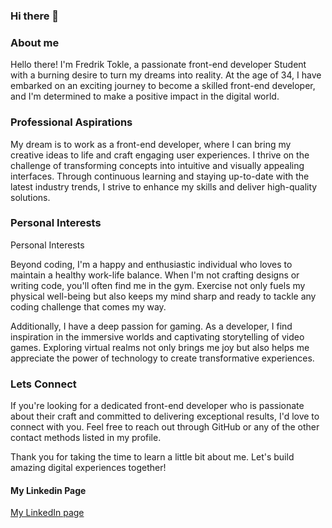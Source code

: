 ### Hi there 👋

### About me

Hello there! I'm Fredrik Tokle, a passionate front-end developer Student with a burning desire to turn my dreams into reality. At the age of 34, I have embarked on an exciting journey to become a skilled front-end developer, and I'm determined to make a positive impact in the digital world.

### Professional Aspirations

My dream is to work as a front-end developer, where I can bring my creative ideas to life and craft engaging user experiences. I thrive on the challenge of transforming  concepts into intuitive and visually appealing interfaces. Through continuous learning and staying up-to-date with the latest industry trends, I strive to enhance my skills and deliver high-quality solutions.

### Personal Interests

Personal Interests

Beyond coding, I'm a happy and enthusiastic individual who loves to maintain a healthy work-life balance. When I'm not crafting  designs or writing code, you'll often find me in the gym. Exercise not only fuels my physical well-being but also keeps my mind sharp and ready to tackle any coding challenge that comes my way.

Additionally, I have a deep passion for gaming. As a developer, I find inspiration in the immersive worlds and captivating storytelling of video games. Exploring virtual realms not only brings me joy but also helps me appreciate the power of technology to create transformative experiences.

### Lets Connect

If you're looking for a dedicated front-end developer who is passionate about their craft and committed to delivering exceptional results, I'd love to connect with you. Feel free to reach out through GitHub or any of the other contact methods listed in my profile.

Thank you for taking the time to learn a little bit about me. Let's build amazing digital experiences together!

#### My Linkedin Page
[My LinkedIn page](https://www.linkedin.com/in/fredrik-tokle-0994a023b/)
